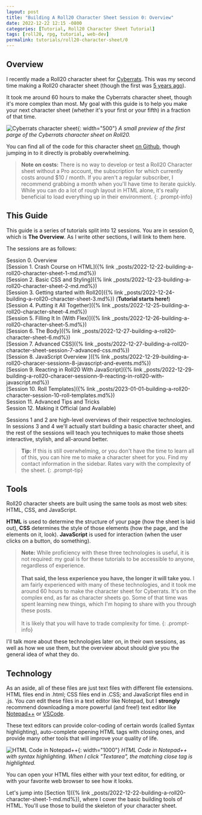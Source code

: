 ```yaml
---
layout: post
title: "Building A Roll20 Character Sheet Session 0: Overview"
date: 2022-12-22 12:15 -0800
categories: [Tutorial, Roll20 Character Sheet Tutorial]
tags: [roll20, rpg, tutorial, web-dev]
permalink: tutorials/roll20-character-sheet/0
---
```



## Overview

I recently made a Roll20 character sheet for [Cyberrats](https://alrine.itch.io/cyberrats). This was my second time making a Roll20 character sheet (though the first was [5 years ago](https://github.com/asr1/roll20-character-sheets/tree/master/Solipstry)).

It took me around 60 hours to make the Cyberrats character sheet, though it's more complex than most. My goal with this guide is to help you make your next character sheet (whether it's your first or your fifth) in a fraction of that time.

![Cyberrats character sheet](../../assets/img/CyberratsPreview.png){: width="500"}
_A small preview of the first parge of the Cyberrats character sheet on Roll20._

You can find all of the code for this character sheet [on Github](https://github.com/asr1/roll20-character-sheets/tree/master/Cyberrats), though jumping in to it directly is probably overwhelming.

> **Note on costs:** There is no way to develop or test a Roll20 Character sheet without a Pro account, the subscription for which currently costs around $10 / month. If you aren't a regular subscriber, I recommend grabbing a month when you'll have time to iterate quickly. While you can do a lot of rough layout in HTML alone, it's really beneficial to load everything up in their environment.
{: .prompt-info}

## This Guide

This guide is a series of tutorials split into 12 sessions. You are in session 0, which is **The Overview**. As I write other sections, I will link to them here.

The sessions are as follows:

Session 0. Overview  
[Session 1. Crash Course on HTML]({% link _posts/2022-12-22-building-a-roll20-character-sheet-1-md.md%})  
[Session 2. Basic CSS and Styling]({% link _posts/2022-12-23-building-a-roll20-character-sheet-2-md.md%})  
[Session 3. Getting started with Roll20]({% link _posts/2022-12-24-building-a-roll20-character-sheet-3.md%}) (**Tutorial starts here!**)  
[Session 4. Putting it All Together]({% link _posts/2022-12-25-building-a-roll20-character-sheet-4.md%})  
[Session 5. Filling It In (With Flex)]({% link _posts/2022-12-26-building-a-roll20-character-sheet-5.md%})  
[Session 6. The Body]({% link _posts/2022-12-27-building-a-roll20-character-sheet-6.md%})  
[Session 7. Advanced CSS]({% link _posts/2022-12-27-building-a-roll20-character-sheet-session-7-advanced-css.md%})  
[Session 8. JavaScript Overview ]({% link _posts/2022-12-29-building-a-roll20-characer-sessionn-8-javascript-and-events.md%})  
[Session 9. Reacting in Roll20 With JavaScript]({% link _posts/2022-12-29-building-a-roll20-characer-sessionn-9-reacting-in-roll20-with-javascript.md%})  
[Session 10. Roll Templates]({% link _posts/2023-01-01-building-a-roll20-character-session-10-roll-templates.md%})  
Session 11. Advanced Tips and Tricks  
Session 12. Making it Official (and Available)

Sessions 1 and 2 are high-level overviews of their respective technologies. In sessions 3 and 4 we'll actually start building a basic character sheet, and the rest of the sessions will teach you techniques to make those sheets interactive, stylish, and all-around better.

> **Tip:** If this is still overwhelming, or you don't have the time to learn all of this, you can hire me to make a character sheet for you. Find my contact information in the sidebar. Rates vary with the complexity of the sheet.
{: .prompt-tip}

## Tools

Roll20 character sheets are built using the same tools as most web sites: HTML, CSS, and JavaScript.

**HTML** is used to determine the structure of your page (how the sheet is laid out), **CSS** determines the style of those elements (how the page, and the elements on it, look). **JavaScript** is used for interaction (when the user clicks on a button, do something).

> **Note:** While proficiency with these three technologies is useful, it is not required: my goal is for these tutorials to be accessible to anyone, regardless of experience.
<br><br>
**That said, the less experience you have, the longer it will take you.** I am fairly experienced with many of these technologies, and it took me around 60 hours to make the character sheet for Cyberrats. It's on the complex end, as far as character sheets go. Some of that time was spent learning new things, which I'm hoping to share with you through these posts.
<br><br>
It is likely that you will have to trade complexity for time.
{: .prompt-info}

I'll talk more about these technologies later on, in their own sessions, as well as how we use them, but the overview about should give you the general idea of what they do.

## Technology

As an aside, all of these files are just text files with different file extensions. HTML files end in .html; CSS files end in .CSS; and JavaScript files end in .js. You *can* edit these files in a text editor like Notepad, but I **strongly** recommend downloading a more powerful (and free!) text editor like [Notepad++](https://notepad-plus-plus.org/downloads/) or [VSCode](https://code.visualstudio.com/).

These text editors can provide color-coding of certain words (called Syntax highlighting), auto-complete opening HTML tags with closing ones, and provide many other tools that will improve your quality of life.



![HTML Code in Notepad++](../../assets/img/NotepadPlus.png){: width="1000"}
_HTML Code in Notepad++ with syntax highlighting. When I click "Textarea", the matching close tag is highlighted._

You can open your HTML files either with your text editor, for editing, or with your favorite web browser to see how it looks.

Let's jump into [Section 1]({% link _posts/2022-12-22-building-a-roll20-character-sheet-1-md.md%}), where I cover the basic building tools of HTML. You'll use those to build the skeleton of your character sheet.
